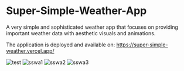 # Super-Simple-Weather-App
A very simple and sophisticated weather app that focuses on providing important weather data with aesthetic visuals and animations.

The application is deployed and available on:
https://super-simple-weather.vercel.app/

![test](https://github.com/gnaumoskii/Super-Simple-Weather-App/assets/103677195/d1115714-b6aa-4f3c-b215-88d1dc1d5e35)
![sswa1](https://github.com/gnaumoskii/Super-Simple-Weather-App/assets/103677195/24367a61-9fd0-41f2-b95c-9951849217e2)
![sswa2](https://github.com/gnaumoskii/Super-Simple-Weather-App/assets/103677195/4b1e7add-d51a-4a9a-bd57-7c84dc2b6bbf)
![sswa3](https://github.com/gnaumoskii/Super-Simple-Weather-App/assets/103677195/e0d08ca1-488e-40bd-a409-a2e8010004c1)
